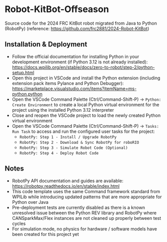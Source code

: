 # Robot-KitBot-Offseason

Source code for the 2024 FRC KitBot robot migrated from Java to Python (RobotPy)
(reference: https://github.com/frc2881/2024-Robot-KitBot)

## Installation & Deployment
* Follow the official documentation for installing Python in your development environment (if Python 3.12 is not already installed): https://docs.wpilib.org/en/stable/docs/zero-to-robot/step-2/python-setup.html
* Open this project in VSCode and install the Python extension (including extension pack items Pylance and Python Debugger): https://marketplace.visualstudio.com/items?itemName=ms-python.python
* Open the VSCode Command Palette (Ctrl/Command-Shift-P) -> `Python: Create Environment` to create a local Python virtual environment for the project using the installed Python 3.12 interpreter
* Close and reopen the VSCode project to load the newly created Python virtual environment
* Open the VSCode Command Palette (Ctrl/Command-Shift-P) -> `Tasks: Run Task` to access and run the configured user tasks for the project:
  * `RobotPy: Step 1 - Install / Upgrade RobotPy`
  * `RobotPy: Step 2 - Download & Sync RobotPy for roboRIO`
  * `RobotPy: Step 3 - Simulate Robot Code (Optional)`
  * `RobotPy: Step 4 - Deploy Robot Code`  

## Notes
* RobotPy API documentation and guides are available: https://robotpy.readthedocs.io/en/stable/index.html
* This code template uses the same Command framework standard from WPILib while introducing updated patterns that are more appropriate for Python over Java
* Pre-deployment tests are currently disabled as there is a known unresolved issue between the Python REV library and RobotPy where CANSparkMax/Flex instances are not cleaned up properly between test cycles
* For simulation mode, no physics for hardware / software models have been created for this project yet